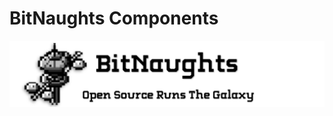 # BitNaughts Components

![banner](https://raw.githubusercontent.com/bitnaughts/bitnaughts.assets/master/images/banner.png)